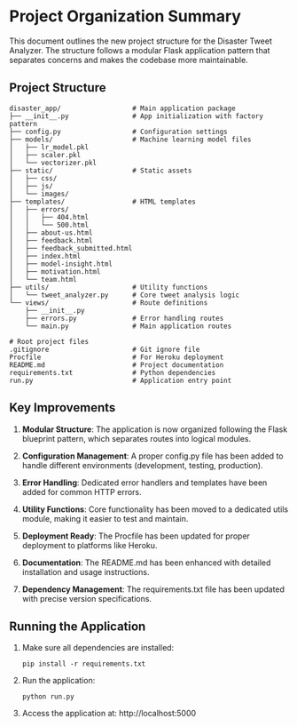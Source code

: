 # Project Organization Summary

This document outlines the new project structure for the Disaster Tweet Analyzer. The structure follows a modular Flask application pattern that separates concerns and makes the codebase more maintainable.

## Project Structure

```
disaster_app/                  # Main application package
├── __init__.py                # App initialization with factory pattern
├── config.py                  # Configuration settings
├── models/                    # Machine learning model files
│   ├── lr_model.pkl
│   ├── scaler.pkl
│   └── vectorizer.pkl
├── static/                    # Static assets
│   ├── css/
│   ├── js/
│   └── images/
├── templates/                 # HTML templates
│   ├── errors/
│   │   ├── 404.html
│   │   └── 500.html
│   ├── about-us.html
│   ├── feedback.html
│   ├── feedback_submitted.html
│   ├── index.html
│   ├── model-insight.html
│   ├── motivation.html
│   └── team.html
├── utils/                     # Utility functions
│   └── tweet_analyzer.py      # Core tweet analysis logic
└── views/                     # Route definitions
    ├── __init__.py
    ├── errors.py              # Error handling routes
    └── main.py                # Main application routes

# Root project files
.gitignore                     # Git ignore file
Procfile                       # For Heroku deployment
README.md                      # Project documentation
requirements.txt               # Python dependencies
run.py                         # Application entry point
```

## Key Improvements

1. **Modular Structure**: The application is now organized following the Flask blueprint pattern, which separates routes into logical modules.

2. **Configuration Management**: A proper config.py file has been added to handle different environments (development, testing, production).

3. **Error Handling**: Dedicated error handlers and templates have been added for common HTTP errors.

4. **Utility Functions**: Core functionality has been moved to a dedicated utils module, making it easier to test and maintain.

5. **Deployment Ready**: The Procfile has been updated for proper deployment to platforms like Heroku.

6. **Documentation**: The README.md has been enhanced with detailed installation and usage instructions.

7. **Dependency Management**: The requirements.txt file has been updated with precise version specifications.

## Running the Application

1. Make sure all dependencies are installed:

   ```
   pip install -r requirements.txt
   ```

2. Run the application:

   ```
   python run.py
   ```

3. Access the application at: http://localhost:5000
